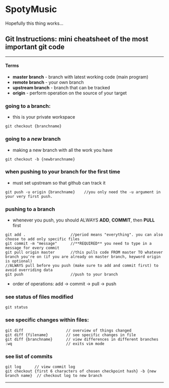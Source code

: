 # SpotyMusic
Hopefully this thing works...

## Git Instructions: mini cheatsheet of the most important git code
----
#### Terms
* **master branch** - branch with latest working code (main program)
* **remote branch** - your own branch
* **upstream branch** - branch that can be tracked
* **origin** - perform operation on the source of your target


### going to a branch:
* this is your private workspace
```
git checkout {branchname}
```

### going to a *new* branch
* making a new branch with all the work you have
```
git checkout -b {newbranchname}
```

### when pushing to your branch for the first time
* must set upstream so that github can track it 
```
git push -u origin {branchname}    //you only need the -u argument in your very first push. 
```

### pushing to a branch
* whenever you push, you should ALWAYS **ADD**, **COMMIT**, then **PULL** first
```
git add .                    //period means "everything". you can also choose to add only specific files
git commit -m "message"      //**REQUIRED** you need to type in a message for every commit
git pull origin master       //this pulls code FROM master TO whatever branch you're on (if you are already on master branch, keyword origin is optional)
//ALWAYS pull before you push (make sure to add and commit first) to avoid overriding data
git push                     //push to your branch
```
* order of operations:   	 add -> commit -> pull -> push

### see status of files modified
```
git status
```

### see specific changes within files:
```
git diff                   // overview of things changed
git diff {filename}        // see specific changes in file 
git diff {branchname}      // view differences in different branches
:wq                        // exits vim mode

```

### see list of commits
```
git log      // view commit log
git checkout {first 6 characters of chosen checkpoint hash} -b {new branch name}  // checkout log to new branch
```
----